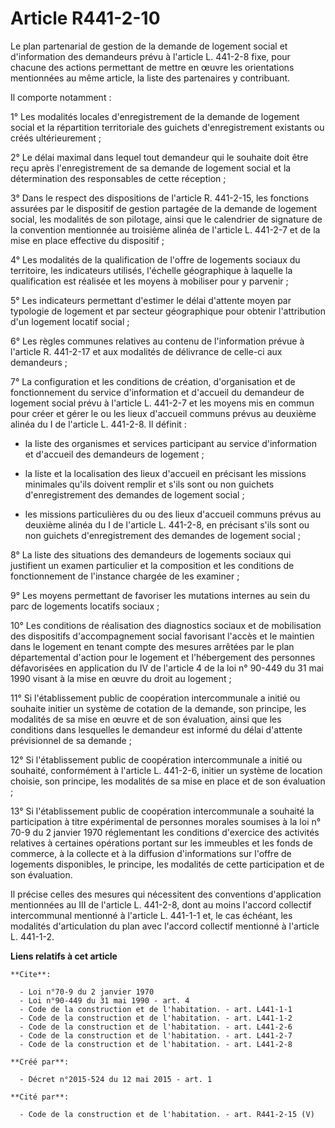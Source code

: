 # Article R441-2-10

Le plan partenarial de gestion de la demande de logement social et d'information des demandeurs prévu à l'article L. 441-2-8
fixe, pour chacune des actions permettant de mettre en œuvre les orientations mentionnées au même article, la liste des
partenaires y contribuant. 

Il comporte notamment : 

1° Les modalités locales d'enregistrement de la demande de logement social et la répartition territoriale des guichets
d'enregistrement existants ou créés ultérieurement ; 

2° Le délai maximal dans lequel tout demandeur qui le souhaite doit être reçu après l'enregistrement de sa demande de
logement social et la détermination des responsables de cette réception ; 

3° Dans le respect des dispositions de l'article R. 441-2-15, les fonctions assurées par le dispositif de gestion partagée de
la demande de logement social, les modalités de son pilotage, ainsi que le calendrier de signature de la convention
mentionnée au troisième alinéa de l'article L. 441-2-7 et de la mise en place effective du dispositif ; 

4° Les modalités de la qualification de l'offre de logements sociaux du territoire, les indicateurs utilisés, l'échelle
géographique à laquelle la qualification est réalisée et les moyens à mobiliser pour y parvenir ; 

5° Les indicateurs permettant d'estimer le délai d'attente moyen par typologie de logement et par secteur géographique pour
obtenir l'attribution d'un logement locatif social ; 

6° Les règles communes relatives au contenu de l'information prévue à l'article R. 441-2-17 et aux modalités de délivrance de
celle-ci aux demandeurs ; 

7° La configuration et les conditions de création, d'organisation et de fonctionnement du service d'information et d'accueil
du demandeur de logement social prévu à l'article L. 441-2-7 et les moyens mis en commun pour créer et gérer le ou les lieux
d'accueil communs prévus au deuxième alinéa du I de l'article L. 441-2-8. Il définit :

- la liste des organismes et services participant au service d'information et d'accueil des demandeurs de logement ;

- la liste et la localisation des lieux d'accueil en précisant les missions minimales qu'ils doivent remplir et s'ils sont ou
non guichets d'enregistrement des demandes de logement social ;

- les missions particulières du ou des lieux d'accueil communs prévus au deuxième alinéa du I de l'article L. 441-2-8, en
précisant s'ils sont ou non guichets d'enregistrement des demandes de logement social ; 

8° La liste des situations des demandeurs de logements sociaux qui justifient un examen particulier et la composition et les
conditions de fonctionnement de l'instance chargée de les examiner ; 

9° Les moyens permettant de favoriser les mutations internes au sein du parc de logements locatifs sociaux ; 

10° Les conditions de réalisation des diagnostics sociaux et de mobilisation des dispositifs d'accompagnement social
favorisant l'accès et le maintien dans le logement en tenant compte des mesures arrêtées par le plan départemental d'action
pour le logement et l'hébergement des personnes défavorisées en application du 
IV de l'article 4 de la loi n° 90-449 du 31 mai 1990 
visant à la mise en œuvre du droit au logement ; 

11° Si l'établissement public de coopération intercommunale a initié ou souhaite initier un système de cotation de la
demande, son principe, les modalités de sa mise en œuvre et de son évaluation, ainsi que les conditions dans lesquelles le
demandeur est informé du délai d'attente prévisionnel de sa demande ; 

12° Si l'établissement public de coopération intercommunale a initié ou souhaité, conformément à l'article L. 441-2-6,
initier un système de location choisie, son principe, les modalités de sa mise en place et de son évaluation ; 

13° Si l'établissement public de coopération intercommunale a souhaité la participation à titre expérimental de personnes
morales soumises à la 
loi n° 70-9 du 2 janvier 1970 
réglementant les conditions d'exercice des activités relatives à certaines opérations portant sur les immeubles et les fonds
de commerce, à la collecte et à la diffusion d'informations sur l'offre de logements disponibles, le principe, les modalités
de cette participation et de son évaluation. 

Il précise celles des mesures qui nécessitent des conventions d'application mentionnées au III de l'article L. 441-2-8, dont
au moins l'accord collectif intercommunal mentionné à l'article L. 441-1-1 et, le cas échéant, les modalités d'articulation
du plan avec l'accord collectif mentionné à l'article L. 441-1-2.

**Liens relatifs à cet article**

	**Cite**:

	  - Loi n°70-9 du 2 janvier 1970
	  - Loi n°90-449 du 31 mai 1990 - art. 4
	  - Code de la construction et de l'habitation. - art. L441-1-1
	  - Code de la construction et de l'habitation. - art. L441-1-2
	  - Code de la construction et de l'habitation. - art. L441-2-6
	  - Code de la construction et de l'habitation. - art. L441-2-7
	  - Code de la construction et de l'habitation. - art. L441-2-8

	**Créé par**:

	  - Décret n°2015-524 du 12 mai 2015 - art. 1

	**Cité par**:

	  - Code de la construction et de l'habitation. - art. R441-2-15 (V)
